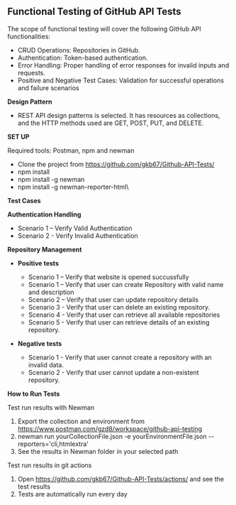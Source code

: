 ## **Functional Testing of GitHub API Tests**

The scope of functional testing will cover the following GitHub API functionalities:
- CRUD Operations: Repositories in GitHub.
- Authentication: Token-based authentication.
- Error Handling: Proper handling of error responses for invalid inputs and requests.
- Positive and Negative Test Cases: Validation for successful operations and failure scenarios

**Design Pattern**
- REST API design patterns is selected. It has resources as collections, and the HTTP methods used are GET, POST, PUT, and DELETE.

**SET UP**

Required tools: Postman, npm and newman
- Clone the project from https://github.com/gkb67/Github-API-Tests/
- npm install
- npm install -g newman
- npm install -g newman-reporter-html\

**Test Cases**

**Authentication Handling**
- Scenario 1 – Verify Valid Authentication
- Scenario 2 - Verify Invalid Authentication

**Repository Management**
- **Positive tests**
  - Scenario 1 – Verify that website is opened succussfully
  - Scenario 1 – Verify that user can create Repository with valid name and description
  - Scenario 2 – Verify that user can update repository details
  - Scenario 3 - Verify that user can delete an existing repository.
  - Scenario 4 - Verify that user can retrieve all available repositories
  - Scenario 5 - Verify that user can retrieve details of an existing repository.
 
- **Negative tests**
  - Scenario 1 - Verify that user cannot create a repository with an invalid data.
  - Scenario 2 - Verify that user cannot update a non-existent repository.

**How to Run Tests**

Test run results with Newman
1.	Export the collection and environment from https://www.postman.com/gzd8/workspace/github-api-testing
2.	newman run yourCollectionFile.json -e yourEnvironmentFile.json --reporters='cli,htmlextra'
3.	See the results in Newman folder in your selected path

Test run results in git actions
1. Open https://github.com/gkb67/Github-API-Tests/actions/ and see the test results
2. Tests are automatically run every day
